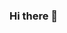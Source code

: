 ### Hi there 👋

<!--


Hi, I'm Godwin

A javascript developer in Javascript world👨‍💻 🚀

Javascript| Angular| Typescript| React| Node |HTML & CSS| Tailwind |Saas


-->

